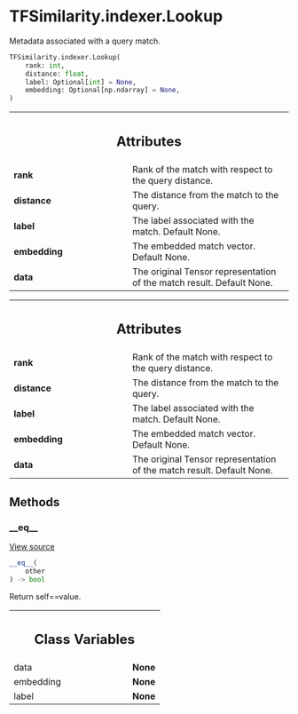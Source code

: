 # TFSimilarity.indexer.Lookup





Metadata associated with a query match.


```python
TFSimilarity.indexer.Lookup(
    rank: int,
    distance: float,
    label: Optional[int] = None,
    embedding: Optional[np.ndarray] = None,
)
```



<!-- Placeholder for "Used in" -->


<!-- Tabular view -->
 <table class="responsive fixed orange">
<colgroup><col width="214px"><col></colgroup>
<tr><th colspan="2"><h2 class="add-link">Attributes</h2></th></tr>

<tr>
<td>
<b>rank</b>
</td>
<td>
Rank of the match with respect to the query distance.
</td>
</tr><tr>
<td>
<b>distance</b>
</td>
<td>
The distance from the match to the query.
</td>
</tr><tr>
<td>
<b>label</b>
</td>
<td>
The label associated with the match. Default None.
</td>
</tr><tr>
<td>
<b>embedding</b>
</td>
<td>
The embedded match vector. Default None.
</td>
</tr><tr>
<td>
<b>data</b>
</td>
<td>
The original Tensor representation of the match result.
Default None.
</td>
</tr>
</table>





<!-- Tabular view -->
 <table class="responsive fixed orange">
<colgroup><col width="214px"><col></colgroup>
<tr><th colspan="2"><h2 class="add-link">Attributes</h2></th></tr>

<tr>
<td>
<b>rank</b>
</td>
<td>
Rank of the match with respect to the query distance.
</td>
</tr><tr>
<td>
<b>distance</b>
</td>
<td>
The distance from the match to the query.
</td>
</tr><tr>
<td>
<b>label</b>
</td>
<td>
The label associated with the match. Default None.
</td>
</tr><tr>
<td>
<b>embedding</b>
</td>
<td>
The embedded match vector. Default None.
</td>
</tr><tr>
<td>
<b>data</b>
</td>
<td>
The original Tensor representation of the match result.
Default None.
</td>
</tr>
</table>



## Methods

<h3 id="__eq__">__eq__</h3>

<a target="_blank" href="https://github.com/tensorflow/similarity/blob/main/tensorflow_similarity/types.py#L113-L127">View source</a>

```python
__eq__(
    other
) -> bool
```


Return self==value.






<!-- Tabular view -->
 <table class="responsive fixed orange">
<colgroup><col width="214px"><col></colgroup>
<tr><th colspan="2"><h2 class="add-link">Class Variables</h2></th></tr>

<tr>
<td>
data<a id="data"></a>
</td>
<td>
<b>None</b>
</td>
</tr><tr>
<td>
embedding<a id="embedding"></a>
</td>
<td>
<b>None</b>
</td>
</tr><tr>
<td>
label<a id="label"></a>
</td>
<td>
<b>None</b>
</td>
</tr>
</table>

